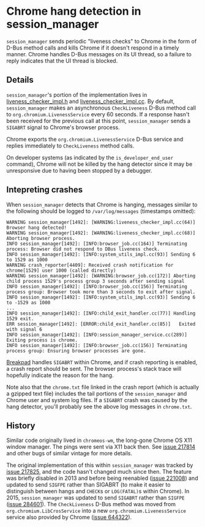 # Chrome hang detection in session\_manager

`session_manager` sends periodic "liveness checks" to Chrome in the form of
D-Bus method calls and kills Chrome if it doesn't respond in a timely manner.
Chrome handles D-Bus messages on its UI thread, so a failure to reply indicates
that the UI thread is blocked.

## Details

`session_manager`'s portion of the implementation lives in
[liveness_checker_impl.h] and [liveness_checker_impl.cc]. By default,
`session_manager` makes an asynchronous `CheckLiveness` D-Bus method call to
`org.chromium.LivenessService` every 60 seconds. If a response hasn't been
received for the previous call at this point, `session_manager` sends a
`SIGABRT` signal to Chrome's browser process.

Chrome exports the `org.chromium.LivenessService` D-Bus service and replies
immediately to `CheckLiveness` method calls.

On developer systems (as indicated by the `is_developer_end_user` command),
Chrome will not be killed by the hang detector since it may be unresponsive due
to having been stopped by a debugger.

## Intepreting crashes

When `session_manager` detects that Chrome is hanging, messages similar to the
following should be logged to `/var/log/messages` (timestamps omitted):

```
WARNING session_manager[1492]: [WARNING:liveness_checker_impl.cc(64)] Browser hang detected!
WARNING session_manager[1492]: [WARNING:liveness_checker_impl.cc(68)] Aborting browser process.
INFO session_manager[1492]: [INFO:browser_job.cc(164)] Terminating process: Browser did not respond to DBus liveness check.
INFO session_manager[1492]: [INFO:system_utils_impl.cc(93)] Sending 6 to 1529 as 1000
WARNING crash_reporter[4409]: Received crash notification for chrome[1529] user 1000 (called directly)
WARNING session_manager[1492]: [WARNING:browser_job.cc(172)] Aborting child process 1529's process group 3 seconds after sending signal
INFO session_manager[1492]: [INFO:browser_job.cc(156)] Terminating process group: Browser took more than 3 seconds to exit after signal.
INFO session_manager[1492]: [INFO:system_utils_impl.cc(93)] Sending 6 to -1529 as 1000
...
INFO session_manager[1492]: [INFO:child_exit_handler.cc(77)] Handling 1529 exit.
ERR session_manager[1492]: [ERROR:child_exit_handler.cc(85)]   Exited with signal 6
INFO session_manager[1492]: [INFO:session_manager_service.cc(289)] Exiting process is chrome.
INFO session_manager[1492]: [INFO:browser_job.cc(156)] Terminating process group: Ensuring browser processes are gone.
```

[Breakpad] handles `SIGABRT` within Chrome, and if crash reporting is enabled, a
crash report should be sent. The browser process's stack trace will hopefully
indicate the reason for the hang.

Note also that the `chrome.txt` file linked in the crash report (which is
actually a gzipped text file) includes the tail portions of the
`session_manager` and Chrome user and system log files. If a `SIGABRT` crash was
caused by the hang detector, you'll probably see the above log messages in
`chrome.txt`.

## History

Similar code originally lived in `chromeos-wm`, the long-gone Chrome OS X11
window manager. The pings were sent via X11 back then. See [issue 217814] and
other bugs of similar vintage for more details.

The original implementation of this within `session_manager` was tracked by
[issue 217825], and the code hasn't changed much since then. The feature was
briefly disabled in 2013 and before being reenabled ([issue 221008]) and updated
to send `SIGFPE` rather than SIGABRT (to make it easier to distinguish between
hangs and `CHECK`s or `LOG(FATAL)`s within Chrome). In 2015, `session_manager`
was updated to send `SIGABRT` rather than `SIGFPE` ([issue 284601]). The
`CheckLiveness` D-Bus method was moved from `org.chromium.LibCrosService` into a
new `org.chromium.LivenessService` service also provided by Chrome ([issue
644322]).

[liveness_checker_impl.h]: ../liveness_checker_impl.h
[liveness_checker_impl.cc]: ../liveness_checker_impl.cc
[Breakpad]: https://chromium.googlesource.com/breakpad/breakpad/
[issue 217814]: https://crbug.com/217814
[issue 217825]: https://crbug.com/217825
[issue 221008]: https://crbug.com/221008
[issue 284601]: https://crbug.com/284601
[issue 644322]: https://crbug.com/644322

